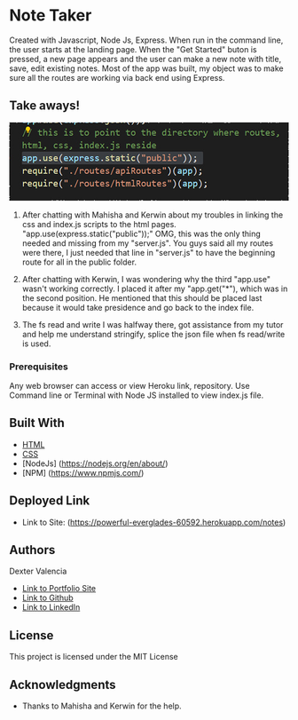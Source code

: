# Note Taker

Created with Javascript, Node Js, Express. When run in the command line, the user starts at the landing page. When the "Get Started" buton is pressed, a new page appears and the user can make a new note with title, save, edit existing notes. Most of the app was built, my object was to make sure all the routes are working via back end using Express.

## Take aways! 
![Getting Started](images/routes.jpg)
1. After chatting with Mahisha and Kerwin about my troubles in linking the css and index.js scripts to the html pages. "app.use(express.static("public"));" OMG, this was the only thing needed and missing from my "server.js". You guys said all my routes were there, I just needed that line in "server.js" to have the beginning route for all in the public folder. 
 
2. After chatting with Kerwin, I was wondering why the third "app.use" wasn't working correctly. I placed it after my "app.get("*"), which was in the second position. He mentioned that this should be placed last because it would take presidence and go back to the index file.

3. The fs read and write I was halfway there, got assistance from my tutor and help me understand stringify, splice the json file when fs read/write is used. 
  

### Prerequisites

Any web browser can access or view Heroku link, repository. Use Command line or Terminal with Node JS installed to view index.js file.

## Built With
* [HTML](https://developer.mozilla.org/en-US/docs/Web/HTML)
* [CSS](https://developer.mozilla.org/en-US/docs/Web/CSS)
* [NodeJs] (https://nodejs.org/en/about/)
* [NPM] (https://www.npmjs.com/)

## Deployed Link
* Link to Site: (https://powerful-everglades-60592.herokuapp.com/notes)


## Authors
Dexter Valencia 

- [Link to Portfolio Site](https://github.com/itsmedexter/Note_Taker)
- [Link to Github](https://github.com/itsmedexter)
- [Link to LinkedIn](https://www.linkedin.com/in/dextervalencia/)

## License

This project is licensed under the MIT License 

## Acknowledgments

* Thanks to Mahisha and Kerwin for the help.  
